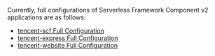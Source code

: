 Currently, full configurations of Serverless Framework Component v2 applications are as follows:

- [tencent-scf Full Configuration](https://github.com/serverless-components/tencent-scf/blob/master/docs/configure.md)
- [tencent-express Full Configuration](https://github.com/serverless-components/tencent-express/blob/master/docs/configure.md)
- [tencent-website Full Configuration](https://github.com/serverless-components/tencent-website/blob/master/docs/configure.md)
